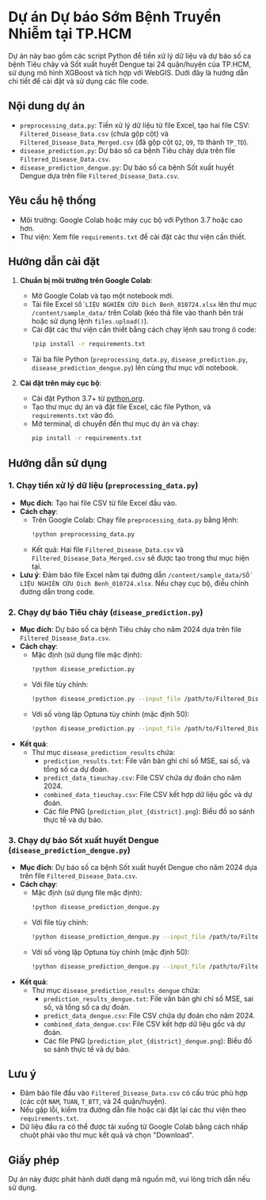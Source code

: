 # Dự án Dự báo Sớm Bệnh Truyền Nhiễm tại TP.HCM

Dự án này bao gồm các script Python để tiền xử lý dữ liệu và dự báo số ca bệnh Tiêu chảy và Sốt xuất huyết Dengue tại 24 quận/huyện của TP.HCM, sử dụng mô hình XGBoost và tích hợp với WebGIS. Dưới đây là hướng dẫn chi tiết để cài đặt và sử dụng các file code.

## Nội dung dự án

- `preprocessing_data.py`: Tiền xử lý dữ liệu từ file Excel, tạo hai file CSV: `Filtered_Disease_Data.csv` (chưa gộp cột) và `Filtered_Disease_Data_Merged.csv` (đã gộp cột `Q2`, `Q9`, `TD` thành `TP_TD`).
- `disease_prediction.py`: Dự báo số ca bệnh Tiêu chảy dựa trên file `Filtered_Disease_Data.csv`.
- `disease_prediction_dengue.py`: Dự báo số ca bệnh Sốt xuất huyết Dengue dựa trên file `Filtered_Disease_Data.csv`.

## Yêu cầu hệ thống

- Môi trường: Google Colab hoặc máy cục bộ với Python 3.7 hoặc cao hơn.
- Thư viện: Xem file `requirements.txt` để cài đặt các thư viện cần thiết.

## Hướng dẫn cài đặt

1. **Chuẩn bị môi trường trên Google Colab**:
   - Mở Google Colab và tạo một notebook mới.
   - Tải file Excel `SỐ LIỆU NGHIÊN CỨU Dich Benh_010724.xlsx` lên thư mục `/content/sample_data/` trên Colab (kéo thả file vào thanh bên trái hoặc sử dụng lệnh `files.upload()`).
   - Cài đặt các thư viện cần thiết bằng cách chạy lệnh sau trong ô code:
     ```bash
     !pip install -r requirements.txt
     ```
   - Tải ba file Python (`preprocessing_data.py`, `disease_prediction.py`, `disease_prediction_dengue.py`) lên cùng thư mục với notebook.

2. **Cài đặt trên máy cục bộ**:
   - Cài đặt Python 3.7+ từ [python.org](https://www.python.org/downloads/).
   - Tạo thư mục dự án và đặt file Excel, các file Python, và `requirements.txt` vào đó.
   - Mở terminal, di chuyển đến thư mục dự án và chạy:
     ```bash
     pip install -r requirements.txt
     ```

## Hướng dẫn sử dụng

### 1. Chạy tiền xử lý dữ liệu (`preprocessing_data.py`)
- **Mục đích**: Tạo hai file CSV từ file Excel đầu vào.
- **Cách chạy**:
  - Trên Google Colab: Chạy file `preprocessing_data.py` bằng lệnh:
    ```bash
    !python preprocessing_data.py
    ```
  - Kết quả: Hai file `Filtered_Disease_Data.csv` và `Filtered_Disease_Data_Merged.csv` sẽ được tạo trong thư mục hiện tại.
- **Lưu ý**: Đảm bảo file Excel nằm tại đường dẫn `/content/sample_data/SỐ LIỆU NGHIÊN CỨU Dich Benh_010724.xlsx`. Nếu chạy cục bộ, điều chỉnh đường dẫn trong code.

### 2. Chạy dự báo Tiêu chảy (`disease_prediction.py`)
- **Mục đích**: Dự báo số ca bệnh Tiêu chảy cho năm 2024 dựa trên file `Filtered_Disease_Data.csv`.
- **Cách chạy**:
  - Mặc định (sử dụng file mặc định):
    ```bash
    !python disease_prediction.py
    ```
  - Với file tùy chỉnh:
    ```bash
    !python disease_prediction.py --input_file /path/to/Filtered_Disease_Data.csv
    ```
  - Với số vòng lặp Optuna tùy chỉnh (mặc định 50):
    ```bash
    !python disease_prediction.py --input_file /path/to/Filtered_Disease_Data.csv --n_trials 100
    ```
- **Kết quả**:
  - Thư mục `disease_prediction_results` chứa:
    - `prediction_results.txt`: File văn bản ghi chỉ số MSE, sai số, và tổng số ca dự đoán.
    - `predict_data_tieuchay.csv`: File CSV chứa dự đoán cho năm 2024.
    - `combined_data_tieuchay.csv`: File CSV kết hợp dữ liệu gốc và dự đoán.
    - Các file PNG (`prediction_plot_{district}.png`): Biểu đồ so sánh thực tế và dự báo.

### 3. Chạy dự báo Sốt xuất huyết Dengue (`disease_prediction_dengue.py`)
- **Mục đích**: Dự báo số ca bệnh Sốt xuất huyết Dengue cho năm 2024 dựa trên file `Filtered_Disease_Data.csv`.
- **Cách chạy**:
  - Mặc định (sử dụng file mặc định):
    ```bash
    !python disease_prediction_dengue.py
    ```
  - Với file tùy chỉnh:
    ```bash
    !python disease_prediction_dengue.py --input_file /path/to/Filtered_Disease_Data.csv
    ```
  - Với số vòng lặp Optuna tùy chỉnh (mặc định 50):
    ```bash
    !python disease_prediction_dengue.py --input_file /path/to/Filtered_Disease_Data.csv --n_trials 100
    ```
- **Kết quả**:
  - Thư mục `disease_prediction_results_dengue` chứa:
    - `prediction_results_dengue.txt`: File văn bản ghi chỉ số MSE, sai số, và tổng số ca dự đoán.
    - `predict_data_dengue.csv`: File CSV chứa dự đoán cho năm 2024.
    - `combined_data_dengue.csv`: File CSV kết hợp dữ liệu gốc và dự đoán.
    - Các file PNG (`prediction_plot_{district}_dengue.png`): Biểu đồ so sánh thực tế và dự báo.

## Lưu ý
- Đảm bảo file đầu vào `Filtered_Disease_Data.csv` có cấu trúc phù hợp (các cột `NAM`, `TUAN`, `T_BTT`, và 24 quận/huyện).
- Nếu gặp lỗi, kiểm tra đường dẫn file hoặc cài đặt lại các thư viện theo `requirements.txt`.
- Dữ liệu đầu ra có thể được tải xuống từ Google Colab bằng cách nhấp chuột phải vào thư mục kết quả và chọn "Download".

## Giấy phép
Dự án này được phát hành dưới dạng mã nguồn mở, vui lòng trích dẫn nếu sử dụng.
